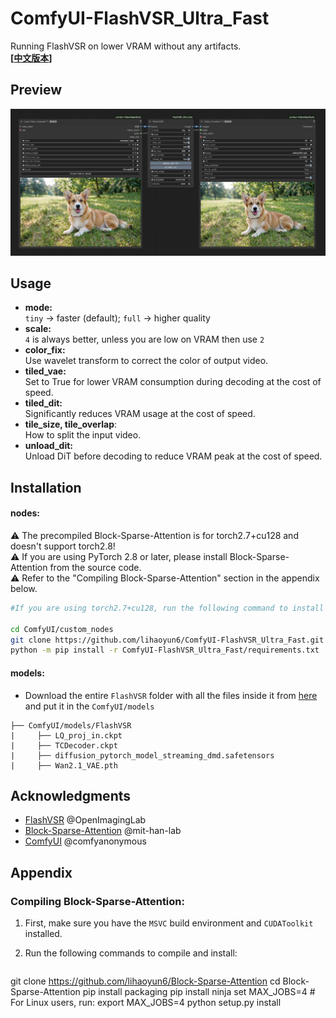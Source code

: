 # ComfyUI-FlashVSR_Ultra_Fast
Running FlashVSR on lower VRAM without any artifacts.   
**[[中文版本](./readme_zh.md)]**

## Preview
![](./img/preview.jpg)

## Usage
- **mode:**  
`tiny` -> faster (default); `full` -> higher quality  
- **scale:**  
`4` is always better, unless you are low on VRAM then use `2`    
- **color_fix:**  
Use wavelet transform to correct the color of output video.  
- **tiled_vae:**  
Set to True for lower VRAM consumption during decoding at the cost of speed.  
- **tiled_dit:**  
Significantly reduces VRAM usage at the cost of speed.
- **tile\_size, tile\_overlap**:  
How to split the input video.  
- **unload_dit:**  
Unload DiT before decoding to reduce VRAM peak at the cost of speed.  

## Installation

#### nodes:
⚠️ The precompiled Block-Sparse-Attention is for torch2.7+cu128 and doesn't support torch2.8!  
⚠️ If you are using PyTorch 2.8 or later, please install Block-Sparse-Attention from the source code.  
⚠️ Refer to the "Compiling Block-Sparse-Attention" section in the appendix below.  

```bash
#If you are using torch2.7+cu128, run the following command to install the nodes:

cd ComfyUI/custom_nodes
git clone https://github.com/lihaoyun6/ComfyUI-FlashVSR_Ultra_Fast.git
python -m pip install -r ComfyUI-FlashVSR_Ultra_Fast/requirements.txt
```

#### models:

- Download the entire `FlashVSR` folder with all the files inside it from [here](https://huggingface.co/JunhaoZhuang/FlashVSR) and put it in the `ComfyUI/models`

```
├── ComfyUI/models/FlashVSR
|     ├── LQ_proj_in.ckpt
|     ├── TCDecoder.ckpt
|     ├── diffusion_pytorch_model_streaming_dmd.safetensors
|     ├── Wan2.1_VAE.pth
```

## Acknowledgments
- [FlashVSR](https://github.com/OpenImagingLab/FlashVSR) @OpenImagingLab  
- [Block-Sparse-Attention](https://github.com/mit-han-lab/Block-Sparse-Attention) @mit-han-lab
- [ComfyUI](https://github.com/comfyanonymous/ComfyUI) @comfyanonymous

## Appendix
### Compiling Block-Sparse-Attention:
1. First, make sure you have the `MSVC` build environment and `CUDAToolkit` installed.
2. Run the following commands to compile and install:

	```bash
git clone https://github.com/lihaoyun6/Block-Sparse-Attention
cd Block-Sparse-Attention
pip install packaging
pip install ninja
set MAX_JOBS=4   # For Linux users, run: export MAX_JOBS=4
python setup.py install
```
